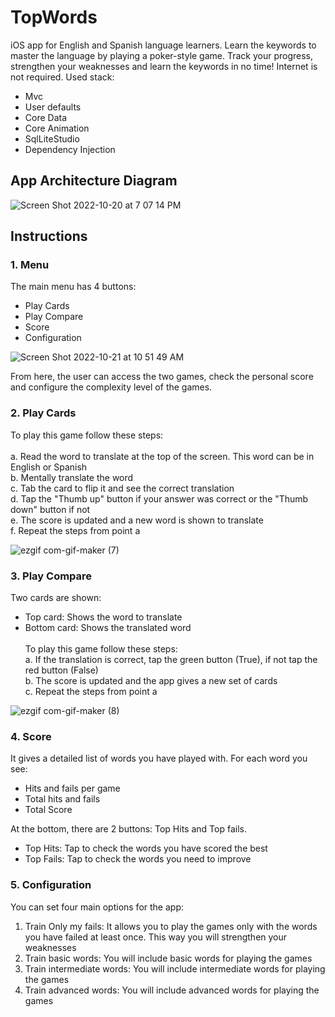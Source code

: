 # TopWords
iOS app for English and Spanish language learners. Learn the keywords to master the language by playing a poker-style game. Track your progress, strengthen your weaknesses and learn the keywords in no time! Internet is not required. Used stack:
- Mvc
- User defaults
- Core Data
- Core Animation
- SqlLiteStudio
- Dependency Injection


## App Architecture Diagram
![Screen Shot 2022-10-20 at 7 07 14 PM](https://user-images.githubusercontent.com/99278919/197081868-e54f8ea5-8dc6-4dfa-8815-c1177a3f1efd.png)

## Instructions
### 1. Menu
The main menu has 4 buttons:
* Play Cards
* Play Compare
* Score
* Configuration

![Screen Shot 2022-10-21 at 10 51 49 AM](https://user-images.githubusercontent.com/99278919/198082286-0ea510bf-8560-4cc0-a285-27298e47cdbb.png)

From here, the user can access the two games, check the personal score and configure the complexity level of the games.

### 2. Play Cards
To play this game follow these steps:<br /><br />
a. Read the word to translate at the top of the screen. This word can be in English or Spanish<br />
b. Mentally translate the word<br />
c. Tab the card to flip it and see the correct translation<br />
d. Tap the "Thumb up" button if your answer was correct or the "Thumb down" button if not<br />
e. The score is updated and a new word is shown to translate<br />
f. Repeat the steps from point a<br />

![ezgif com-gif-maker (7)](https://user-images.githubusercontent.com/99278919/198085323-f28aabf4-03cc-4c2b-a2f1-8f458b261116.gif)


### 3. Play Compare
Two cards are shown:<br />
* Top card: Shows the word to translate<br />
* Bottom card: Shows the translated word<br /><br />
To play this game follow these steps:<br />
a. If the translation is correct, tap the green button (True), if not tap the red button (False)<br />
b. The score is updated and the app gives a new set of cards<br />
c. Repeat the steps from point a<br />

![ezgif com-gif-maker (8)](https://user-images.githubusercontent.com/99278919/198084787-5fcb38d4-8c6c-4226-83fc-af116fcb09d1.gif)


### 4. Score
It gives a detailed list of words you have played with. For each word you see:
* Hits and fails per game
* Total hits and fails
* Total Score

At the bottom, there are 2 buttons: Top Hits and Top fails.
* Top Hits: Tap to check the words you have scored the best
* Top Fails: Tap to check the words you need to improve

### 5. Configuration

 You can set four main options for the app:

1. Train Only my fails: It allows you to play the games only with the words you have failed at least once. This way you will strengthen your weaknesses
2. Train basic words: You will include basic words for playing the games
3. Train intermediate words: You will include intermediate words for playing the games
4. Train advanced words: You will include advanced words for playing the games
